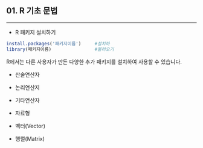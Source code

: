 ## 01. R 기초 문법

------

- R 패키지 설치하기

```r
install.packages('패키지이름')     #설치하
library(패키지이름)                #불러오기
```

R에서는 다른 사용자가 만든 다양한 추가 패키지를 설치하여 사용할 수 있습니다.

- 산술연산자

- 논리연산지

- 기타연산자

- 자료형

- 벡터(Vector)

- 행렬(Matrix)




